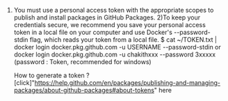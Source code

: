 1) You must use a personal access token with the appropriate scopes to publish and install packages in GitHub Packages.
2)To keep your credentials secure, we recommend you save your personal access token in a local file on your computer and use Docker's --password-stdin flag, which reads your token from a local file.
   $ cat ~/TOKEN.txt | docker login docker.pkg.github.com -u USERNAME --password-stdin 
                              or
    docker login docker.pkg.github.com -u chakithxxx --password 3xxxxx     (password : Token, recommended for windows)
    
    How to generate a token  ? [click]"https://help.github.com/en/packages/publishing-and-managing-packages/about-github-packages#about-tokens" here
    
                           
        
    
